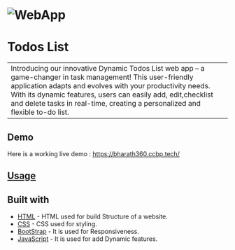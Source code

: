 # ![WebApp](https://res.cloudinary.com/dr2jqbir9/image/upload/v1709189261/todo-list_dencgl.png)
# Todos List
<table>
<tr>
<td>
Introducing our innovative Dynamic Todos List web app – a game-changer in task management! This user-friendly application adapts and evolves with your productivity needs. With its dynamic features, users can easily add, edit,checklist and delete tasks in real-time, creating a personalized and flexible to-do list. 
</td>
</tr>
</table>


## Demo
Here is a working live demo :  https://bharath360.ccbp.tech/

## [Usage](https://bharath360.ccbp.tech/) 


## Built with 

- [HTML](https://www.w3schools.com/html/) - HTML used for build Structure of a website.
- [CSS](https://www.w3schools.com/css/) - CSS used for styling.
- [BootStrap](https://www.w3schools.com/bootstrap/) - It is used for Responsiveness.
- [JavaScript](https://www.w3schools.com/js/) - It is used for add Dynamic features.
